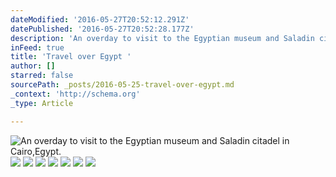 ```yaml
---
dateModified: '2016-05-27T20:52:12.291Z'
datePublished: '2016-05-27T20:52:28.177Z'
description: 'An overday to visit to the Egyptian museum and Saladin citadel in Cairo,Egypt. '
inFeed: true
title: 'Travel over Egypt '
author: []
starred: false
sourcePath: _posts/2016-05-25-travel-over-egypt.md
_context: 'http://schema.org'
_type: Article

---
```

![An overday to visit to the Egyptian museum and Saladin citadel in Cairo,Egypt. ](https://the-grid-user-content.s3-us-west-2.amazonaws.com/195052b5-36c5-4599-8c75-7945f4a4e3b4.jpg)
![](https://the-grid-user-content.s3-us-west-2.amazonaws.com/4b7eb67a-8e03-4f4b-adbf-637823566cac.jpg)
![](https://the-grid-user-content.s3-us-west-2.amazonaws.com/ba008650-def5-482d-b5cf-069e49b569c8.jpg)
![](https://the-grid-user-content.s3-us-west-2.amazonaws.com/8027967c-4504-4135-811e-4d28f319baec.jpg)
![](https://the-grid-user-content.s3-us-west-2.amazonaws.com/e433fe3d-55aa-4fd0-960a-fa620b8e9aad.jpg)
![](https://the-grid-user-content.s3-us-west-2.amazonaws.com/bae2d28a-f618-4bfb-be8d-e71611458c6a.jpg)
![](https://the-grid-user-content.s3-us-west-2.amazonaws.com/c3fc3339-c325-451b-a261-130a3d2a1aee.jpg)
![](https://the-grid-user-content.s3-us-west-2.amazonaws.com/d00cc9e7-9ce4-4179-9f1d-10e78f259f56.jpg)